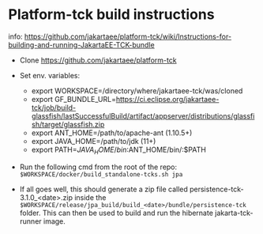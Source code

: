Platform-tck build instructions
===============================

info: https://github.com/jakartaee/platform-tck/wiki/Instructions-for-building-and-running-JakartaEE-TCK-bundle

* Clone https://github.com/jakartaee/platform-tck

* Set env. variables:
  * export WORKSPACE=/directory/where/jakartaee-tck/was/cloned
  * export GF_BUNDLE_URL=https://ci.eclipse.org/jakartaee-tck/job/build-glassfish/lastSuccessfulBuild/artifact/appserver/distributions/glassfish/target/glassfish.zip
  * export ANT_HOME=/path/to/apache-ant (1.10.5+)
  * export JAVA_HOME=/path/to/jdk (11+)
  * export PATH=$JAVA_HOME/bin:$ANT_HOME/bin/:$PATH

* Run the following cmd from the root of the repo: 
  <code>$WORKSPACE/docker/build_standalone-tcks.sh jpa</code>

* If all goes well, this should generate a zip file called persistence-tck-3.1.0_\<date>.zip inside the <code>$WORKSPACE/release/jpa_build/build_\<date>/bundle/persistence-tck</code> folder. This can then be used to build and run the hibernate jakarta-tck-runner image.

